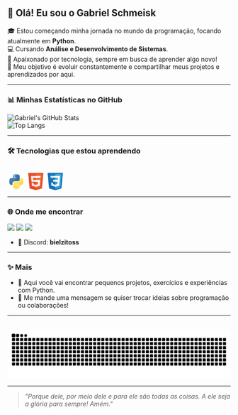 
## 👋 Olá! Eu sou o Gabriel Schmeisk

🎓 Estou começando minha jornada no mundo da programação, focando atualmente em **Python**.  
💻 Cursando **Análise e Desenvolvimento de Sistemas**.  
🚀 Apaixonado por tecnologia, sempre em busca de aprender algo novo!  
🎯 Meu objetivo é evoluir constantemente e compartilhar meus projetos e aprendizados por aqui.

---

### 📊 Minhas Estatísticas no GitHub

![Gabriel's GitHub Stats](https://github-readme-stats.vercel.app/api?username=GabrielSchmeisk&show_icons=true&theme=tokyonight&count_private=true)  
![Top Langs](https://github-readme-stats.vercel.app/api/top-langs/?username=GabrielSchmeisk&layout=compact&theme=tokyonight)

---

### 🛠️ Tecnologias que estou aprendendo

<div style="display: inline_block"><br>
  <img align="center" alt="Python" height="40" width="40" src="https://raw.githubusercontent.com/devicons/devicon/master/icons/python/python-original.svg">
  <img align="center" alt="HTML" height="40" width="40" src="https://raw.githubusercontent.com/devicons/devicon/master/icons/html5/html5-original.svg">
  <img align="center" alt="CSS" height="40" width="40" src="https://raw.githubusercontent.com/devicons/devicon/master/icons/css3/css3-original.svg">
</div>

---

### 🌐 Onde me encontrar

<div>
  <a href="mailto:gabrielschmeisk@gmail.com"><img src="https://img.shields.io/badge/Gmail-D14836?style=for-the-badge&logo=gmail&logoColor=white" target="_blank"></a>
  <a href="https://www.linkedin.com/in/gabriel-schmeisk/" target="_blank"><img src="https://img.shields.io/badge/LinkedIn-0A66C2?style=for-the-badge&logo=linkedin&logoColor=white" target="_blank"></a> 
  <a href="https://www.instagram.com/bielschmeisk/" target="_blank"><img src="https://img.shields.io/badge/Instagram-E4405F?style=for-the-badge&logo=instagram&logoColor=white" target="_blank"></a>
</div>

- 💬 Discord: <strong>bielzitoss</strong>

---

### ✨ Mais

- 📂 Aqui você vai encontrar pequenos projetos, exercícios e experiências com Python.  
- 💬 Me mande uma mensagem se quiser trocar ideias sobre programação ou colaborações!

---

<br clear="both">

<img src="https://raw.githubusercontent.com/GabrielSchmeisk/GabrielSchmeisk/output/snake.svg" alt="Snake animation" />

---

> *"Porque dele, por meio dele e para ele são todas as coisas. A ele seja a glória para sempre! Amém."*


